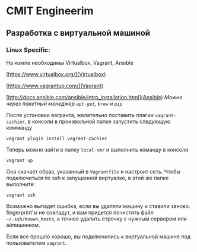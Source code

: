 # CMIT Engineerim 

## Разработка с виртуальной машиной


### Linux Specific:

На компе необходимы Virtualbox, Vagrant, Ansible

[https://www.virtualbox.org/](Virtualbox)

[https://www.vagrantup.com/](Vagrant)

[http://docs.ansible.com/ansible/intro_installation.html](Ansible)
_Можно через пакетный менеджер `apt-get`, `brew` и `pip`_

После установки вагранта, желательно поставить плагин `vagrant-cachier`,
в консоли в произвольной папке запустить следующую комманду
```
vagrant plugin install vagrant-cachier
```


Теперь можно зайти в папку `local-vm/` и выполнить команду в консоли
```
vagrant up
```

Она скачает образ, указанный в `Vagrantfile` и настроит сеть. 
Чтобы подключиться по ssh к запущенной виртуалке, в этой же папке выполните: 
```
vagrant ssh
```

Возможно выпадет ошибка, если вы удаляли машину и ставили заново. 
fingerprint'ы не совпадут, и вам придется почистить файл `~/.ssh/known_hosts`, а точнее удалить строчку с нужным сервером или айпишником.

Если все прошло хорошо, вы подключились к виртуальной машине под пользователем `vagrant`. 







